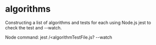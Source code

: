 # algorithms
Constructing a list of algorithms and tests for each using Node.js jest to check the test and --watch.

Node command:
jest <algorithmFile>/<algorithmTestFile.js? --watch
